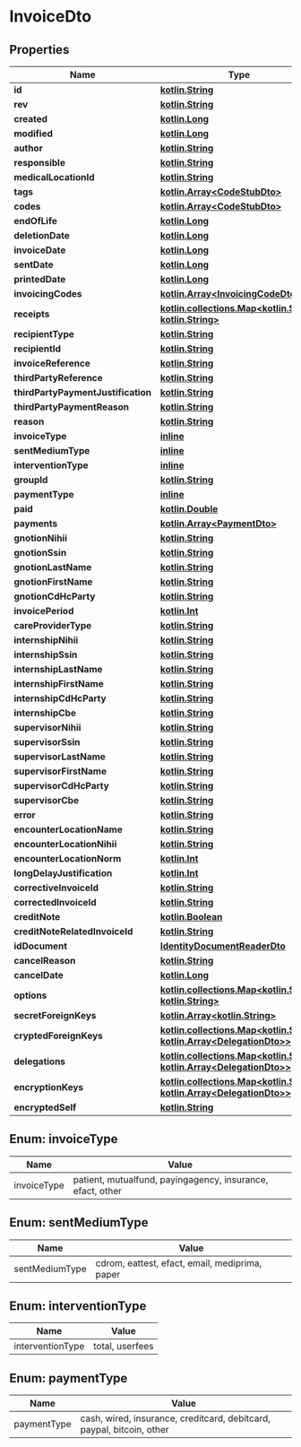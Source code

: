 # InvoiceDto

## Properties
Name | Type | Description | Notes
------------ | ------------- | ------------- | -------------
**id** | [**kotlin.String**](.md) |  | 
**rev** | [**kotlin.String**](.md) |  |  [optional]
**created** | [**kotlin.Long**](.md) |  |  [optional]
**modified** | [**kotlin.Long**](.md) |  |  [optional]
**author** | [**kotlin.String**](.md) |  |  [optional]
**responsible** | [**kotlin.String**](.md) |  |  [optional]
**medicalLocationId** | [**kotlin.String**](.md) |  |  [optional]
**tags** | [**kotlin.Array&lt;CodeStubDto&gt;**](CodeStubDto.md) |  | 
**codes** | [**kotlin.Array&lt;CodeStubDto&gt;**](CodeStubDto.md) |  | 
**endOfLife** | [**kotlin.Long**](.md) |  |  [optional]
**deletionDate** | [**kotlin.Long**](.md) |  |  [optional]
**invoiceDate** | [**kotlin.Long**](.md) |  |  [optional]
**sentDate** | [**kotlin.Long**](.md) |  |  [optional]
**printedDate** | [**kotlin.Long**](.md) |  |  [optional]
**invoicingCodes** | [**kotlin.Array&lt;InvoicingCodeDto&gt;**](InvoicingCodeDto.md) |  | 
**receipts** | [**kotlin.collections.Map&lt;kotlin.String, kotlin.String&gt;**](.md) |  | 
**recipientType** | [**kotlin.String**](.md) |  |  [optional]
**recipientId** | [**kotlin.String**](.md) |  |  [optional]
**invoiceReference** | [**kotlin.String**](.md) |  |  [optional]
**thirdPartyReference** | [**kotlin.String**](.md) |  |  [optional]
**thirdPartyPaymentJustification** | [**kotlin.String**](.md) |  |  [optional]
**thirdPartyPaymentReason** | [**kotlin.String**](.md) |  |  [optional]
**reason** | [**kotlin.String**](.md) |  |  [optional]
**invoiceType** | [**inline**](#InvoiceTypeEnum) |  |  [optional]
**sentMediumType** | [**inline**](#SentMediumTypeEnum) |  |  [optional]
**interventionType** | [**inline**](#InterventionTypeEnum) |  |  [optional]
**groupId** | [**kotlin.String**](.md) |  |  [optional]
**paymentType** | [**inline**](#PaymentTypeEnum) |  |  [optional]
**paid** | [**kotlin.Double**](.md) |  |  [optional]
**payments** | [**kotlin.Array&lt;PaymentDto&gt;**](PaymentDto.md) |  |  [optional]
**gnotionNihii** | [**kotlin.String**](.md) |  |  [optional]
**gnotionSsin** | [**kotlin.String**](.md) |  |  [optional]
**gnotionLastName** | [**kotlin.String**](.md) |  |  [optional]
**gnotionFirstName** | [**kotlin.String**](.md) |  |  [optional]
**gnotionCdHcParty** | [**kotlin.String**](.md) |  |  [optional]
**invoicePeriod** | [**kotlin.Int**](.md) |  |  [optional]
**careProviderType** | [**kotlin.String**](.md) |  |  [optional]
**internshipNihii** | [**kotlin.String**](.md) |  |  [optional]
**internshipSsin** | [**kotlin.String**](.md) |  |  [optional]
**internshipLastName** | [**kotlin.String**](.md) |  |  [optional]
**internshipFirstName** | [**kotlin.String**](.md) |  |  [optional]
**internshipCdHcParty** | [**kotlin.String**](.md) |  |  [optional]
**internshipCbe** | [**kotlin.String**](.md) |  |  [optional]
**supervisorNihii** | [**kotlin.String**](.md) |  |  [optional]
**supervisorSsin** | [**kotlin.String**](.md) |  |  [optional]
**supervisorLastName** | [**kotlin.String**](.md) |  |  [optional]
**supervisorFirstName** | [**kotlin.String**](.md) |  |  [optional]
**supervisorCdHcParty** | [**kotlin.String**](.md) |  |  [optional]
**supervisorCbe** | [**kotlin.String**](.md) |  |  [optional]
**error** | [**kotlin.String**](.md) |  |  [optional]
**encounterLocationName** | [**kotlin.String**](.md) |  |  [optional]
**encounterLocationNihii** | [**kotlin.String**](.md) |  |  [optional]
**encounterLocationNorm** | [**kotlin.Int**](.md) |  |  [optional]
**longDelayJustification** | [**kotlin.Int**](.md) |  |  [optional]
**correctiveInvoiceId** | [**kotlin.String**](.md) |  |  [optional]
**correctedInvoiceId** | [**kotlin.String**](.md) |  |  [optional]
**creditNote** | [**kotlin.Boolean**](.md) |  |  [optional]
**creditNoteRelatedInvoiceId** | [**kotlin.String**](.md) |  |  [optional]
**idDocument** | [**IdentityDocumentReaderDto**](IdentityDocumentReaderDto.md) |  |  [optional]
**cancelReason** | [**kotlin.String**](.md) |  |  [optional]
**cancelDate** | [**kotlin.Long**](.md) |  |  [optional]
**options** | [**kotlin.collections.Map&lt;kotlin.String, kotlin.String&gt;**](.md) |  | 
**secretForeignKeys** | [**kotlin.Array&lt;kotlin.String&gt;**](.md) |  | 
**cryptedForeignKeys** | [**kotlin.collections.Map&lt;kotlin.String, kotlin.Array&lt;DelegationDto&gt;&gt;**](.md) |  | 
**delegations** | [**kotlin.collections.Map&lt;kotlin.String, kotlin.Array&lt;DelegationDto&gt;&gt;**](.md) |  | 
**encryptionKeys** | [**kotlin.collections.Map&lt;kotlin.String, kotlin.Array&lt;DelegationDto&gt;&gt;**](.md) |  | 
**encryptedSelf** | [**kotlin.String**](.md) |  |  [optional]

<a name="InvoiceTypeEnum"></a>
## Enum: invoiceType
Name | Value
---- | -----
invoiceType | patient, mutualfund, payingagency, insurance, efact, other

<a name="SentMediumTypeEnum"></a>
## Enum: sentMediumType
Name | Value
---- | -----
sentMediumType | cdrom, eattest, efact, email, mediprima, paper

<a name="InterventionTypeEnum"></a>
## Enum: interventionType
Name | Value
---- | -----
interventionType | total, userfees

<a name="PaymentTypeEnum"></a>
## Enum: paymentType
Name | Value
---- | -----
paymentType | cash, wired, insurance, creditcard, debitcard, paypal, bitcoin, other
